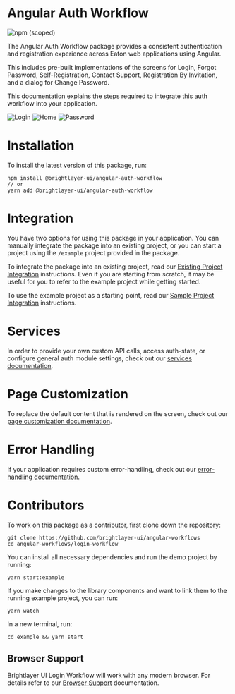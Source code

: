 # Angular Auth Workflow 
![npm (scoped)](https://img.shields.io/npm/v/@brightlayer-ui/angular-auth-workflow)

The Angular Auth Workflow package provides a consistent authentication and registration experience across Eaton web applications using Angular. 

This includes pre-built implementations of the screens for Login, Forgot Password, Self-Registration, Contact Support, Registration By Invitation, and a dialog for Change Password.

This documentation explains the steps required to integrate this auth workflow into your application.

![Login](https://raw.githubusercontent.com/brightlayer-ui/angular-workflows/master/login-workflow/media/login.png) ![Home](https://raw.githubusercontent.com/brightlayer-ui/angular-workflows/master/login-workflow/media/home.png) ![Password](https://raw.githubusercontent.com/brightlayer-ui/angular-workflows/master/login-workflow/media/password.png)

# Installation
To install the latest version of this package, run:
```shell
npm install @brightlayer-ui/angular-auth-workflow
// or
yarn add @brightlayer-ui/angular-auth-workflow
```

# Integration
You have two options for using this package in your application. You can manually integrate the package into an existing project, or you can start a project using the `/example` project provided in the package. 

To integrate the package into an existing project, read our [Existing Project Integration](https://github.com/brightlayer-ui/angular-workflows/tree/master/login-workflow/docs/existing-project-integration.md) instructions. Even if you are starting from scratch, it may be useful for you to refer to the example project while getting started.

To use the example project as a starting point, read our [Sample Project Integration](https://github.com/brightlayer-ui/angular-workflows/tree/master/login-workflow/docs/sample-project-integration.md) instructions.

# Services 

In order to provide your own custom API calls, access auth-state, or configure general auth module settings, check out our [services documentation](https://github.com/brightlayer-ui/angular-workflows/tree/master/login-workflow/docs/services.md).

# Page Customization

To replace the default content that is rendered on the screen, check out our [page customization documentation](https://github.com/brightlayer-ui/angular-workflows/tree/master/login-workflow/docs/page-customization.md). 

# Error Handling

If your application requires custom error-handling, check out our [error-handling documentation](https://github.com/brightlayer-ui/angular-workflows/tree/master/login-workflow/docs/error-handling.md). 

# Contributors

To work on this package as a contributor, first clone down the repository:
```shell
git clone https://github.com/brightlayer-ui/angular-workflows
cd angular-workflows/login-workflow
```

You can install all necessary dependencies and run the demo project by running:
```shell
yarn start:example
```

If you make changes to the library components and want to link them to the running example project, you can run:
```shell
yarn watch
```

In a new terminal, run: 
```shell
cd example && yarn start
```
## Browser Support

Brightlayer UI Login Workflow will work with any modern browser. For details refer to our [Browser Support](https://brightlayer-ui.github.io/development/frameworks-web/angular#browser-support) documentation.
